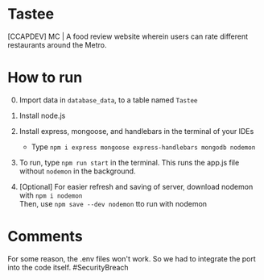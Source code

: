 # Tastee
[CCAPDEV] MC | A food review website wherein users can rate different restaurants around the Metro.

# How to run 
0. Import data in `database_data`, to a table named `Tastee`

1. Install node.js
   
2. Install express, mongoose, and handlebars in the terminal of your IDEs<br>
      - Type `npm i express mongoose express-handlebars mongodb nodemon`

3. To run, type `npm run start` in the terminal.
   This runs the app.js file without `nodemon` in the background.

4. [Optional] For easier refresh and saving of server, download nodemon with `npm i nodemon`<br>
   Then, use `npm save --dev nodemon` tto run with nodemon

# Comments
For some reason, the .env files won't work. So we had to integrate the port into the code itself. #SecurityBreach

  
